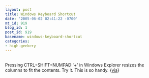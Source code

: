 ```yaml
---
layout: post
title: Windows Keyboard Shortcut
date: '2005-06-02 02:41:22 -0700'
mt_id: 919
blog_id: 1
post_id: 919
basename: windows-keyboard-shortcut
categories:
- high-geekery
---
```

<br />Pressing CTRL+SHIFT+NUMPAD '+' in Windows Explorer resizes the columns to fit the contents. Try it. This is so handy. {<a href="http://slashdot.org/comments.pl?sid=151372&amp;cid=12698690">via</a>}<br /><br /><br />
